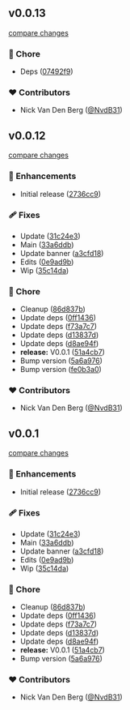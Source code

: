 
## v0.0.13

[compare changes](https://github.com/NvdB31/nuxt-editable/compare/v0.0.12...v0.0.13)

### 🏡 Chore

- Deps ([07492f9](https://github.com/NvdB31/nuxt-editable/commit/07492f9))

### ❤️ Contributors

- Nick Van Den Berg ([@NvdB31](http://github.com/NvdB31))

## v0.0.12

[compare changes](https://github.com/NvdB31/nuxt-editable/compare/v0.0.5...v0.0.12)

### 🚀 Enhancements

- Initial release ([2736cc9](https://github.com/NvdB31/nuxt-editable/commit/2736cc9))

### 🩹 Fixes

- Update ([31c24e3](https://github.com/NvdB31/nuxt-editable/commit/31c24e3))
- Main ([33a6ddb](https://github.com/NvdB31/nuxt-editable/commit/33a6ddb))
- Update banner ([a3cfd18](https://github.com/NvdB31/nuxt-editable/commit/a3cfd18))
- Edits ([0e9ad9b](https://github.com/NvdB31/nuxt-editable/commit/0e9ad9b))
- Wip ([35c14da](https://github.com/NvdB31/nuxt-editable/commit/35c14da))

### 🏡 Chore

- Cleanup ([86d837b](https://github.com/NvdB31/nuxt-editable/commit/86d837b))
- Update deps ([0ff1436](https://github.com/NvdB31/nuxt-editable/commit/0ff1436))
- Update deps ([f73a7c7](https://github.com/NvdB31/nuxt-editable/commit/f73a7c7))
- Update deps ([d13837d](https://github.com/NvdB31/nuxt-editable/commit/d13837d))
- Update deps ([d8ae94f](https://github.com/NvdB31/nuxt-editable/commit/d8ae94f))
- **release:** V0.0.1 ([51a4cb7](https://github.com/NvdB31/nuxt-editable/commit/51a4cb7))
- Bump version ([5a6a976](https://github.com/NvdB31/nuxt-editable/commit/5a6a976))
- Bump version ([fe0b3a0](https://github.com/NvdB31/nuxt-editable/commit/fe0b3a0))

### ❤️ Contributors

- Nick Van Den Berg ([@NvdB31](http://github.com/NvdB31))

## v0.0.1

[compare changes](https://github.com/NvdB31/nuxt-editable/compare/v0.0.5...v0.0.1)

### 🚀 Enhancements

- Initial release ([2736cc9](https://github.com/NvdB31/nuxt-editable/commit/2736cc9))

### 🩹 Fixes

- Update ([31c24e3](https://github.com/NvdB31/nuxt-editable/commit/31c24e3))
- Main ([33a6ddb](https://github.com/NvdB31/nuxt-editable/commit/33a6ddb))
- Update banner ([a3cfd18](https://github.com/NvdB31/nuxt-editable/commit/a3cfd18))
- Edits ([0e9ad9b](https://github.com/NvdB31/nuxt-editable/commit/0e9ad9b))
- Wip ([35c14da](https://github.com/NvdB31/nuxt-editable/commit/35c14da))

### 🏡 Chore

- Cleanup ([86d837b](https://github.com/NvdB31/nuxt-editable/commit/86d837b))
- Update deps ([0ff1436](https://github.com/NvdB31/nuxt-editable/commit/0ff1436))
- Update deps ([f73a7c7](https://github.com/NvdB31/nuxt-editable/commit/f73a7c7))
- Update deps ([d13837d](https://github.com/NvdB31/nuxt-editable/commit/d13837d))
- Update deps ([d8ae94f](https://github.com/NvdB31/nuxt-editable/commit/d8ae94f))
- **release:** V0.0.1 ([51a4cb7](https://github.com/NvdB31/nuxt-editable/commit/51a4cb7))
- Bump version ([5a6a976](https://github.com/NvdB31/nuxt-editable/commit/5a6a976))

### ❤️ Contributors

- Nick Van Den Berg ([@NvdB31](http://github.com/NvdB31))

